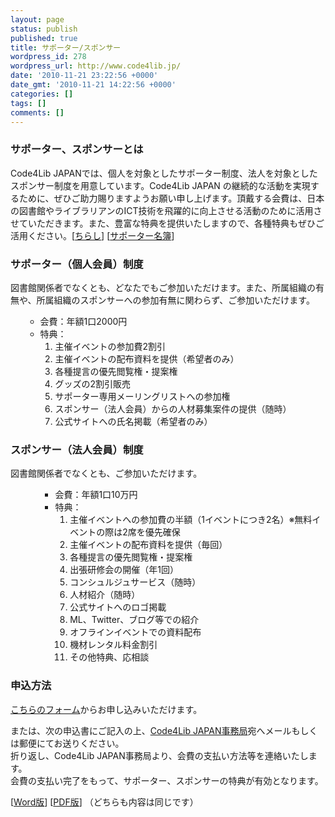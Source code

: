 ```yaml
---
layout: page
status: publish
published: true
title: サポーター/スポンサー
wordpress_id: 278
wordpress_url: http://www.code4lib.jp/
date: '2010-11-21 23:22:56 +0000'
date_gmt: '2010-11-21 14:22:56 +0000'
categories: []
tags: []
comments: []
---
```

<h3>サポーター、スポンサーとは</h3>
<p>Code4Lib JAPANでは、個人を対象としたサポーター制度、法人を対象としたスポンサー制度を用意しています。Code4Lib JAPAN の継続的な活動を実現するために、ぜひご助力賜りますようお願い申し上げます。頂戴する会費は、日本の図書館やライブラリアンのICT技術を飛躍的に向上させる活動のために活用させていただきます。また、豊富な特典を提供いたしますので、各種特典もぜひご活用ください。[<a href="{{ site.baseurl }}/assets/uploads/2012/10/supporter-sponsor1.pdf">ちらし</a>] [<a href="http://www.code4lib.jp/membership/supporter_list/">サポーター名簿</a>]</p>
<h3>サポーター（個人会員）制度</h3>
<p>図書館関係者でなくとも、どなたでもご参加いただけます。また、所属組織の有無や、所属組織のスポンサーへの参加有無に関わらず、ご参加いただけます。</p>
<ul>
<ul>
<li>会費：年額1口2000円</li>
<li>特典：
<ol>
<li>主催イベントの参加費2割引</li>
<li>主催イベントの配布資料を提供（希望者のみ）</li>
<li>各種提言の優先閲覧権・提案権</li>
<li>グッズの2割引販売</li>
<li>サポーター専用メーリングリストへの参加権</li>
<li>スポンサー（法人会員）からの人材募集案件の提供（随時）</li>
<li>公式サイトへの氏名掲載（希望者のみ）</li>
</ol>
</li>
</ul>
</ul>
<h3>スポンサー（法人会員）制度</h3>
<p>図書館関係者でなくとも、ご参加いただけます。</p>
<ul>
<ul>
<ul>
<li>会費：年額1口10万円</li>
<li>特典：
<ol>
<li>主催イベントへの参加費の半額（1イベントにつき2名）※無料イベントの際は2席を優先確保</li>
<li>主催イベントの配布資料を提供（毎回）</li>
<li>各種提言の優先閲覧権・提案権</li>
<li>出張研修会の開催（年1回）</li>
<li>コンシュルジュサービス（随時）</li>
<li>人材紹介（随時）</li>
<li>公式サイトへのロゴ掲載</li>
<li>ML、Twitter、ブログ等での紹介</li>
<li>オフラインイベントでの資料配布</li>
<li>機材レンタル料金割引</li>
<li>その他特典、応相談</li>
</ol>
</li>
</ul>
</ul>
</ul>
<h3>申込方法</h3>
<p><a href="http://www.code4lib.jp/membership/membership_form/">こちらのフォーム</a>からお申し込みいただけます。</p>
<p>または、次の申込書にご記入の上、<a href="http://www.code4lib.jp/about/">Code4Lib JAPAN事務局</a>宛へメールもしくは郵便にてお送りください。<br />
折り返し、Code4Lib JAPAN事務局より、会費の支払い方法等を連絡いたします。<br />
会費の支払い完了をもって、サポーター、スポンサーの特典が有効となります。</p>
<p>[<a href="{{ site.baseurl }}/assets/uploads/2012/10/supporter-sponsor-app2.docx">Word版</a>] [<a href="{{ site.baseurl }}/assets/uploads/2012/10/supporter-sponsor-app2.pdf">PDF版</a>] （どちらも内容は同じです）</p>
